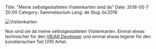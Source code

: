 Title: "Meine selbstgestalteten Visitenkarten sind da"
Date: 2018-05-7 20:00
Category: Sammelsurium
Lang: de
Slug: bc2018

![Visitenkarten]({filename}images/newBC2018.jpg "Visitenkarten")

Nun sind sie da meine selbstgestalteten Visitenkarten. 
Einmal etwas technischer für den [VR/AR Developer](http://www.xrux.at) und einmal etwas legerer für den künstlerischen Teil [VR] Artist. 

